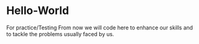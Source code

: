 # Hello-World
For practice/Testing
From now we will code here to enhance our skills and to tackle the problems usually faced by us.
